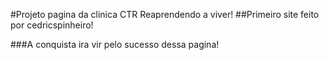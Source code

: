 #Projeto pagina da clinica CTR Reaprendendo a viver!
##Primeiro site feito por cedricspinheiro!

###A conquista ira vir pelo sucesso dessa pagina!